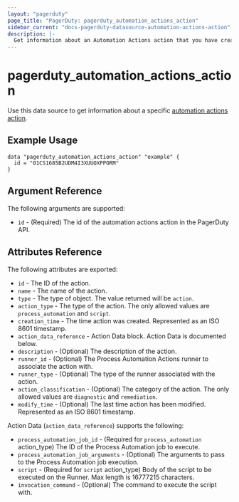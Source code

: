 ```yaml
---
layout: "pagerduty"
page_title: "PagerDuty: pagerduty_automation_actions_action"
sidebar_current: "docs-pagerduty-datasource-automation-actions-action"
description: |-
  Get information about an Automation Actions action that you have created.
---
```


# pagerduty\_automation\_actions\_action

Use this data source to get information about a specific [automation actions action][1].

## Example Usage

```hcl
data "pagerduty_automation_actions_action" "example" {
  id = "01CS1685B2UDM4I3XUUOXPPORM"
}
```

## Argument Reference

The following arguments are supported:

* `id` - (Required) The id of the automation actions action in the PagerDuty API.

## Attributes Reference

The following attributes are exported:

* `id` - The ID of the action.
* `name` - The name of the action.
* `type` - The type of object. The value returned will be `action`.
* `action_type` - The type of the action. The only allowed values are `process_automation` and `script`. 
* `creation_time` - The time action was created. Represented as an ISO 8601 timestamp.
* `action_data_reference` - Action Data block. Action Data is documented below.
* `description` - (Optional) The description of the action.
* `runner_id` - (Optional) The Process Automation Actions runner to associate the action with. 
* `runner_type` - (Optional) The type of the runner associated with the action.
* `action_classification` - (Optional) The category of the action. The only allowed values are `diagnostic` and `remediation`. 
* `modify_time` - (Optional) The last time action has been modified. Represented as an ISO 8601 timestamp.

Action Data (`action_data_reference`) supports the following:

  * `process_automation_job_id` - (Required for `process_automation` action_type) The ID of the Process Automation job to execute.
  * `process_automation_job_arguments` - (Optional) The arguments to pass to the Process Automation job execution.
  * `script` - (Required for `script` action_type) Body of the script to be executed on the Runner. Max length is 16777215 characters.
  * `invocation_command` - (Optional) The command to execute the script with.

[1]: https://developer.pagerduty.com/api-reference/357ed15419f64-get-an-automation-action
